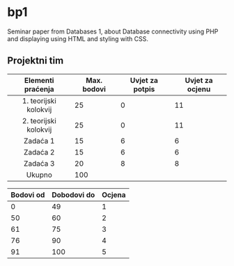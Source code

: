 # bp1
Seminar paper from Databases 1, about Database connectivity using PHP and displaying using HTML and styling with CSS.

## Projektni tim

|   Elementi praćenja   | Max. bodovi | Uvjet za potpis | Uvjet za ocjenu |
|:---------------------:|-------------|-----------------|-----------------|
| 1. teorijski kolokvij | 25          | 0               |              11 |
| 2. teorijski kolokvij | 25          | 0               | 11              |
|        Zadaća 1       | 15          | 6               | 6               |
|        Zadaća 2       | 15          | 6               | 6               |
| Zadaća 3              | 20          | 8               | 8               |
| Ukupno                | 100         |                 |                 |

Bodovi od | Dobodovi do | Ocjena |
--------  | ----------- | ------ |
0 | 49 | 1
50 | 60 | 2
61 | 75 | 3
76 | 90 | 4
91 | 100 | 5
